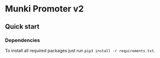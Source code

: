 # Munki Promoter v2

## Quick start

### Dependencies
To install all required packages just run `pip3 install -r requirements.txt`.